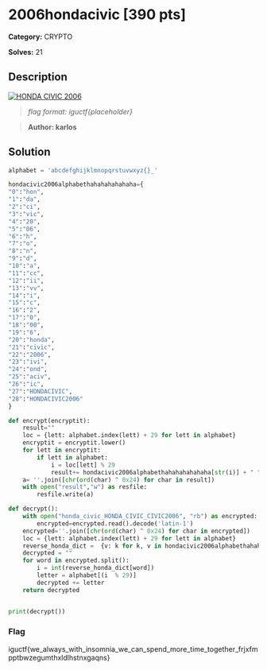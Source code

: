 # 2006hondacivic [390 pts]

**Category:** CRYPTO

**Solves:** 21

## Description

[![HONDA CIVIC 2006](http://img.youtube.com/vi/w-zzofp-vRI/0.jpg)](http://www.youtube.com/watch?v=w-zzofp-vRI "HONDA CIVIC 2006")

>*flag format: iguctf{placeholder}*

>**Author: karlos**


## Solution

```py
alphabet = 'abcdefghijklmnopqrstuvwxyz{}_'

hondacivic2006alphabethahahahahahaha={
"0":"hon",
"1":"da",
"2":"ci",
"3":"vic",
"4":"20",
"5":"06",
"6":"h",
"7":"o",
"8":"n",
"9":"d",
"10":"a",
"11":"cc",
"12":"ii",
"13":"vv",
"14":"i",
"15":"c",
"16":"2",
"17":"0",
"18":"00",
"19":"6",
"20":"honda",
"21":"civic",
"22":"2006",
"23":"ivi",
"24":"ond",
"25":"aciv",
"26":"ic",
"27":"HONDACIVIC",
"28":"HONDACIVIC2006"
}

def encrypt(encryptit):
	result=""
	loc = {lett: alphabet.index(lett) + 29 for lett in alphabet}
	encryptit = encryptit.lower()
	for lett in encryptit:
		if lett in alphabet:
			i = loc[lett] % 29
			result+= hondacivic2006alphabethahahahahahaha[str(i)] + " "
	a= ''.join([chr(ord(char) ^ 0x24) for char in result])
	with open("result","w") as resfile:
		resfile.write(a)

def decrypt():
	with open("honda_civic_HONDA_CIVIC_CIVIC2006", "rb") as encrypted:
		encrypted=encrypted.read().decode('latin-1')
	encrypted=''.join([chr(ord(char) ^ 0x24) for char in encrypted])
	loc = {lett: alphabet.index(lett) + 29 for lett in alphabet}
	reverse_honda_dict =  {v: k for k, v in hondacivic2006alphabethahahahahahaha.items()}
	decrypted = ""
	for word in encrypted.split():
		i = int(reverse_honda_dict[word])
		letter = alphabet[(i  % 29)]
		decrypted += letter
	return decrypted


print(decrypt())
```

### Flag
iguctf{we_always_with_insomnia_we_can_spend_more_time_together_frjxfmpptbwzegumthxldlhstnxgaqns}
